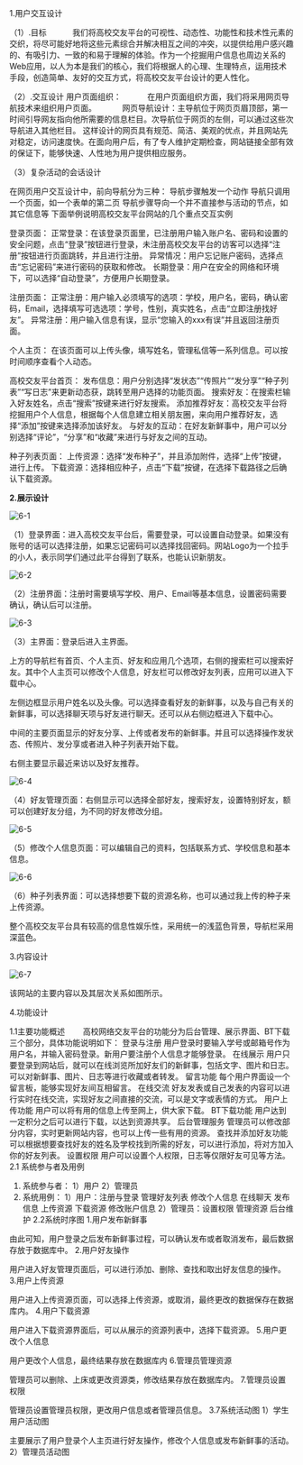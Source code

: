 1.用户交互设计
    
   
   
（1）.目标
　　　我们将高校交友平台的可视性、动态性、功能性和技术性元素的交织，将尽可能好地将这些元素综合并解决相互之间的冲突，以提供给用户感兴趣的、有吸引力、一致的和易于理解的体验。作为一个挖掘用户信息也周边关系的Web应用，以人为本是我们的核心，我们将根据人的心理、生理特点，运用技术手段，创造简单、友好的交互方式，将高校交友平台设计的更人性化。
  

（2）.交互设计
     用户页面组织：
　　　在用户页面组织方面，我们将采用网页导航技术来组织用户页面。
　　　网页导航设计：主导航位于网页页眉顶部，第一时间引导网友指向他所需要的信息栏目。次导航位于网页的左侧，可以通过这些次导航进入其他栏目。
这样设计的网页具有规范、简洁、美观的优点，并且网站先对稳定，访问速度快。在面向用户后，有了专人维护定期检查，网站链接全部有效的保证下，能够快速、人性地为用户提供相应服务。


（3）复杂活动的会话设计
 
   在网页用户交互设计中，前向导航分为三种：
   导航步骤触发一个动作
   导航只调用一个页面，如一个表单的第二页
   导航步骤导向一个并不直接参与活动的节点，如其它信息等
   下面举例说明高校交友平台网站的几个重点交互实例
 

  登录页面：
  正常登录：在该登录页面里，已注册用户输入账户名、密码和设置的安全问题，点击“登录”按钮进行登录，未注册高校交友平台的访客可以选择“注册”按钮进行页面跳转，并且进行注册。
  异常情况：用户忘记账户密码，选择点击“忘记密码”来进行密码的获取和修改。
  长期登录：用户在安全的网络和环境下，可以选择“自动登录”，方便用户长期登录。


  注册页面：
  正常注册：用户输入必须填写的选项：学校，用户名，密码，确认密码，Email，选择填写可选选项：学号，性别，真实姓名，点击“立即注册找好友”。
  异常注册：用户输入信息有误，显示“您输入的xxx有误”并且返回注册页面。

  个人主页：
   在该页面可以上传头像，填写姓名，管理私信等一系列信息。可以按时间顺序查看个人动态。


  高校交友平台首页：
   发布信息：用户分别选择“发状态”“传照片”“发分享”“种子列表”“写日志”来更新动态获，跳转至用户选择的功能页面。
   搜索好友：在搜索栏输入好友姓名，点击“搜索”按键来进行好友搜索。
   添加推荐好友：高校交友平台将挖掘用户个人信息，根据每个人信息建立相关朋友圈，来向用户推荐好友，选择“添加”按键来选择添加该好友。
   与好友的互动：在好友新鲜事中，用户可以分别选择“评论”，“分享”和“收藏”来进行与好友之间的互动。


  种子列表页面：
   上传资源：选择“发布种子”，并且添加附件，选择“上传”按键，进行上传。
   下载资源：选择相应种子，点击“下载”按键，在选择下载路径之后确认下载资源。


**2.展示设计**


![6-1](http://www.baidupcs.com/thumbnail/d63f4b7d68607d413ee93e52c7fa9a15?fid=655247319-250528-2180606518&time=1370511760&sign=FDTAR-DCb740ccc5511e5e8fedcff06b081203-ErcTFIqBAVJSA6c4HIq6vhJ4fpc%3D&rt=sh&expires=8h&size=c850_u580&quality=100)
 

（1）登录界面：进入高校交友平台后，需要登录，可以设置自动登录。如果没有账号的话可以选择注册，如果忘记密码可以选择找回密码。网站Logo为一个拉手的小人，表示同学们通过此平台得到了联系，也能认识新朋友。
 
![6-2](http://www.baidupcs.com/thumbnail/6058b15c98530d0923ffa90e0bfe62e5?fid=655247319-250528-2263373215&time=1370511760&sign=FDTAR-DCb740ccc5511e5e8fedcff06b081203-Y1GxdLeEqgQ4cHvn%2F6ff4HudHW8%3D&rt=sh&expires=8h&size=c850_u580&quality=100)

（2）注册界面：注册时需要填写学校、用户、Email等基本信息，设置密码需要确认，确认后可以注册。

![6-3](http://www.baidupcs.com/thumbnail/8198ca9f322479e6ebaf7fe652ffaa15?fid=655247319-250528-2170396438&time=1370511760&sign=FDTAR-DCb740ccc5511e5e8fedcff06b081203-dLadKd0JKBqEUud1EABBZB9oYe8%3D&rt=sh&expires=8h&size=c850_u580&quality=100)

（3）主界面：登录后进入主界面。

上方的导航栏有首页、个人主页、好友和应用几个选项，右侧的搜索栏可以搜索好友。其中个人主页可以修改个人信息，好友栏可以修改好友列表，应用可以进入下载中心。

左侧边框显示用户姓名以及头像。可以选择查看好友的新鲜事，以及与自己有关的新鲜事，可以选择聊天项与好友进行聊天。还可以从右侧边框进入下载中心。

中间的主要页面显示的好友分享、上传或者发布的新鲜事。并且可以选择操作发状态、传照片、发分享或者进入种子列表开始下载。

右侧主要显示最近来访以及好友推荐。


![6-4](http://www.baidupcs.com/thumbnail/5de807eecdea1883dfeecab8592e9743?fid=655247319-250528-2549326049&time=1370511760&sign=FDTAR-DCb740ccc5511e5e8fedcff06b081203-WEzX%2BADfkcMr17xDOJLe8y2cyCM%3D&rt=sh&expires=8h&size=c850_u580&quality=100)


（4）好友管理页面：右侧显示可以选择全部好友，搜索好友，设置特别好友，额可以创建好友分组，为不同的好友修改分组。

![6-5](http://www.baidupcs.com/thumbnail/a5dcbb4198f13e0e883ff415a3cb4615?fid=655247319-250528-3303381266&time=1370511760&sign=FDTAR-DCb740ccc5511e5e8fedcff06b081203-2lbk6HDV5ao03H4eNOXg7%2FdZOA4%3D&rt=sh&expires=8h&size=c850_u580&quality=100)
 
（5）修改个人信息页面：可以编辑自己的资料，包括联系方式、学校信息和基本信息。

![6-6](http://www.baidupcs.com/thumbnail/d7193e3706a8c174bd80c9c24e884da7?fid=655247319-250528-4197027953&time=1370511760&sign=FDTAR-DCb740ccc5511e5e8fedcff06b081203-7tHlIs7I8LcwH0dwrvvy1rjDikM%3D&rt=sh&expires=8h&size=c850_u580&quality=100) 
 
 
（6）种子列表界面：可以选择想要下载的资源名称，也可以通过我上传的种子来上传资源。

整个高校交友平台具有较高的信息性娱乐性，采用统一的浅蓝色背景，导航栏采用深蓝色。


3.内容设计


![6-7](http://www.baidupcs.com/thumbnail/14a505d4d4347fcab0426c46d4335b13?fid=655247319-250528-2050018562&time=1370511760&sign=FDTAR-DCb740ccc5511e5e8fedcff06b081203-FMSilOGdqL3hhRcoWweKWwh7fvg%3D&rt=sh&expires=8h&size=c850_u580&quality=100)

该网站的主要内容以及其层次关系如图所示。



4.功能设计
             
1.1主要功能概述
　　高校网络交友平台的功能分为后台管理、展示界面、BT下载三个部分，具体功能说明如下：
登录与注册
用户登录时要输入学号或邮箱号作为用户名，并输入密码登录。新用户要注册个人信息才能够登录。
在线展示
用户只要登录到网站后，就可以在线浏览所加好友们的新鲜事，包括文字、图片和日志。可以对新鲜事、图片、日志等进行收藏或者转发。
留言功能
每个用户界面设一个留言板，能够实现好友间互相留言。
在线交流
好友发表或自己发表的内容可以进行实时在线交流，实现好友之间直接的交流，可以是文字或表情的方式。
用户上传功能
用户可以将有用的信息上传至网上，供大家下载。
BT下载功能
用户达到一定积分之后可以进行下载，以达到资源共享。
后台管理服务
管理员可以修改部分内容，实时更新网站内容，也可以上传一些有用的资源。
查找并添加好友功能
可以根据想要查找好友的姓名及学校找到所需的好友，可以进行添加，将对方加入你的好友列表。
设置权限
用户可以设置个人权限，日志等仅限好友可见等方法。
2.1 系统参与者及用例
1. 系统参与者：
1）用户
2）管理员
2. 系统用例：
1）用户：注册与登录
    	  管理好友列表
         修改个人信息
         在线聊天
         发布信息
         上传资源
         下载资源
         修改账户信息
2）管理员：设置权限
           管理资源
           后台维护
2.2系统时序图
1.用户发布新鲜事

由此可知，用户登录之后发布新鲜事过程，可以确认发布或者取消发布，最后数据存放于数据库中。
2.用户好友操作

用户进入好友管理页面后，可以进行添加、删除、查找和取出好友信息的操作。
3.用户上传资源

用户进入上传资源页面，可以选择上传资源，或取消，最终更改的数据保存在数据库内。
4.用户下载资源

用户进入下载资源界面后，可以从展示的资源列表中，选择下载资源。
5.用户更改个人信息

用户更改个人信息，最终结果存放在数据库内
6.管理员管理资源

管理员可以删除、上床或更改资源类，修改结果存放在数据库内。
7.管理员设置权限

管理员设置管理员权限，更改用户信息或者管理员信息。
3.7系统活动图
1）学生用户活动图

主要展示了用户登录个人主页进行好友操作，修改个人信息或发布新鲜事的活动。
2）管理员活动图


